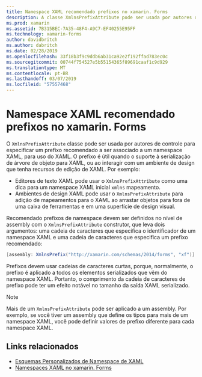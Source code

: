 ```yaml
---
title: Namespace XAML recomendado prefixos no xamarin. Forms
description: A classe XmlnsPrefixAttribute pode ser usada por autores de controle para especificar um prefixo recomendado a ser associado a um namespace XAML, para uso do XAML.
ms.prod: xamarin
ms.assetid: 7B315BEC-7A35-48F4-A9C7-EF40255E95FF
ms.technology: xamarin-forms
author: davidbritch
ms.author: dabritch
ms.date: 02/28/2019
ms.openlocfilehash: 33f18b3f9c9ddb6ab31ca92e2f192ffad783ec0c
ms.sourcegitcommit: 00744f754527e5b55154365f89691caaf1c9d929
ms.translationtype: MT
ms.contentlocale: pt-BR
ms.lasthandoff: 03/07/2019
ms.locfileid: "57557468"
---
```

# <a name="xaml-namespace-recommended-prefixes-in-xamarinforms"></a>Namespace XAML recomendado prefixos no xamarin. Forms

O `XmlnsPrefixAttribute` classe pode ser usada por autores de controle para especificar um prefixo recomendado a ser associado a um namespace XAML, para uso do XAML. O prefixo é útil quando o suporte à serialização de árvore de objeto para XAML, ou ao interagir com um ambiente de design que tenha recursos de edição de XAML. Por exemplo:

- Editores de texto XAML pode usar o `XmlnsPrefixAttribute` como uma dica para um namespace XAML inicial `xmlns` mapeamento.
- Ambientes de design XAML pode usar o `XmlnsPrefixAttribute` para adição de mapeamentos para o XAML ao arrastar objetos para fora de uma caixa de ferramentas e em uma superfície de design visual.

Recomendado prefixos de namespace devem ser definidos no nível de assembly com o `XmlnsPrefixAttribute` construtor, que leva dois argumentos: uma cadeia de caracteres que especifica o identificador de um namespace XAML e uma cadeia de caracteres que especifica um prefixo recomendado:

```csharp
[assembly: XmlnsPrefix("http://xamarin.com/schemas/2014/forms", "xf")]
```

Prefixos devem usar cadeias de caracteres curtas, porque, normalmente, o prefixo é aplicado a todos os elementos serializados que vêm do namespace XAML. Portanto, o comprimento da cadeia de caracteres de prefixo pode ter um efeito notável no tamanho da saída XAML serializado.

> [!NOTE]
> Mais de um `XmlnsPrefixAttribute` pode ser aplicado a um assembly. Por exemplo, se você tiver um assembly que define os tipos para mais de um namespace XAML, você pode definir valores de prefixo diferente para cada namespace XAML.

## <a name="related-links"></a>Links relacionados

- [Esquemas Personalizados de Namespace de XAML](custom-namespace-schemas.md)
- [Namespaces XAML no xamarin. Forms](namespaces.md)
